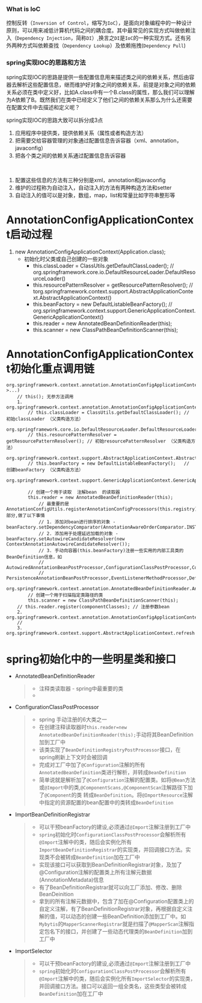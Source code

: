 ### What is IoC
控制反转（`Inversion of Control`，缩写为`IoC`），是面向对象编程中的一种设计原则，可以用来减低计算机代码之间的耦合度。其中最常见的实现方式叫做依赖注入（`Dependency Injection`，简称`DI`）,换言之`DI`是`IoC`的一种实现方式。还有另外两种方式叫依赖查找（`Dependency Lookup`）及依赖拖拽(`Dependency Pull`)


### spring实现IOC的思路和方法
spring实现IOC的思路是提供一些配置信息用来描述类之间的依赖关系，然后由容器去解析这些配置信息，继而维护好对象之间的依赖关系，前提是对象之间的依赖关系必须在类中定义好，比如A.class中有一个B.class的属性，那么我们可以理解为A依赖了B。既然我们在类中已经定义了他们之间的依赖关系那么为什么还需要在配置文件中去描述和定义呢？

spring实现IOC的思路大致可以拆分成3点
1. 应用程序中提供类，提供依赖关系（属性或者构造方法）
1. 把需要交给容器管理的对象通过配置信息告诉容器（xml、annotation，javaconfig）
1. 把各个类之间的依赖关系通过配置信息告诉容器

<br/>

1. 配置这些信息的方法有三种分别是xml，annotation和javaconfig
1. 维护的过程称为自动注入，自动注入的方法有两种构造方法和setter
1. 自动注入的值可以是对象，数组，map，list和常量比如字符串整形等


# AnnotationConfigApplicationContext启动过程
1. new AnnotationConfigApplicationContext(Application.class);   
    * 初始化时父类或自己创建的一些对象
       * this.classLoader = ClassUtils.getDefaultClassLoader();         // org.springframework.core.io.DefaultResourceLoader.DefaultResourceLoader()
       * this.resourcePatternResolver = getResourcePatternResolver();   // torg.springframework.context.support.AbstractApplicationContext.AbstractApplicationContext()
       * this.beanFactory = new DefaultListableBeanFactory();           // org.springframework.context.support.GenericApplicationContext.GenericApplicationContext()
       * this.reader = new AnnotatedBeanDefinitionReader(this);
       * this.scanner = new ClassPathBeanDefinitionScanner(this);
       
    
    
    
# AnnotationConfigApplicationContext初始化重点调用链
```   
org.springframework.context.annotation.AnnotationConfigApplicationContext.AnnotationConfigApplicationContext(java.lang.Class<?>...)
    // this(); 无参方法调用
    1. org.springframework.context.annotation.AnnotationConfigApplicationContext.AnnotationConfigApplicationContext()
        // this.classLoader = ClassUtils.getDefaultClassLoader(); // 初始classLoader （父类构造方法）
        org.springframework.core.io.DefaultResourceLoader.DefaultResourceLoader()    
        // this.resourcePatternResolver = getResourcePatternResolver(); // 初始resourcePatternResolver （父类构造方法）
        org.springframework.context.support.AbstractApplicationContext.AbstractApplicationContext()
        // this.beanFactory = new DefaultListableBeanFactory();   // 创建beanFactory （父类构造方法）
        org.springframework.context.support.GenericApplicationContext.GenericApplicationContext()
        
        // 创建一个用于读取  注解bean  的读取器
        this.reader = new AnnotatedBeanDefinitionReader(this);
            // 最重要的是AnnotationConfigUtils.registerAnnotationConfigProcessors(this.registry)部分,做了以下事情
            // 1. 添加对bean进行排序的对象 -beanFactory.setDependencyComparator(AnnotationAwareOrderComparator.INSTANCE); 
            // 2. 添加用于处理延迟加载的对象 -beanFactory.setAutowireCandidateResolver(new ContextAnnotationAutowireCandidateResolver());    
            // 3. 手动向容器(this.beanFactory)注册一些实用的内部工具类的BeanDefinition信息，如
            //     AutowiredAnnotationBeanPostProcessor,ConfigurationClassPostProcessor,CommonAnnotationBeanPostProcessor
            //     PersistenceAnnotationBeanPostProcessor,EventListenerMethodProcessor,DefaultEventListenerFactory
            org.springframework.context.annotation.AnnotatedBeanDefinitionReader.AnnotatedBeanDefinitionReader(BeanDefinitionRegistry,Environment)
        // 创建一个用于扫描指定类路径的类
        this.scanner = new ClassPathBeanDefinitionScanner(this);
    // this.reader.register(componentClasses); // 注册参数bean
    2. org.springframework.context.annotation.AnnotationConfigApplicationContext.register
    // 
    3. org.springframework.context.support.AbstractApplicationContext.refresh
```


# spring初始化中的一些明星类和接口
* AnnotatedBeanDefinitionReader
    > * 注释类读取器 - spring中最重要的类
    > * 
* ConfigurationClassPostProcessor
    > * spring 手动注册的6大类之一<br/>
    > * 在创建注释读取器时`this.reader=new AnnotatedBeanDefinitionReader(this);`手动将其BeanDefinition加到工厂中<br/>
    > * 该类实现了`BeanDefinitionRegistryPostProcessor`接口，在spring刷新上下文时会被回调<br/>
    > * 完成对工厂中加了`@Configuration`注解的所有`AnnotatedBeanDefinition`类进行解析，并转成`BeanDefinition`<br/>
    > * 简单说就是解析加了`@Configuration`注解的配置类。如将`@Bean`方法或`@Import`中的类,`@ComponentScans,@ComponentScan`注解路径下加了`@Component`的类 转成`BeanDefinition`。将`@ImportResource`注解中指定的资源配置的bean配置中的类转成`BeanDefinition`
* ImportBeanDefinitionRegistrar
    > * 可以干预beanFactory的建设,必须通过`@Import`注解注册到工厂中
    > * `spring`初始化时`ConfigurationClassPostProcessor`会解析所有`@Import`注解中的类，随后会实例化所有`ImportBeanDefinitionRegistrar`的实现类，并回调接口方法。实现类不会被转成`BeanDefinition`加在工厂中
    > * 实现该接口可以获取到BeanDefinitionRegistrar对象，及加了@Configuration注解的配置类上所有注解元数据(AnnotationMetadata)信息
    > * 有了BeanDefinitionRegistrar就可以向工厂添加、修改、删除BeanDeinition
    > * 拿到的所有注解元数据中，包含了加在@Configuration配置类上的自定义注解，有了BeanDefinitionRegistrar对象，再根据自定义注解的值，可以动态的创建一些BeanDefinition添加到工厂中。如`Mybytis`的`MapperScannerRegistrar`就是扫描了`@MapperScan`注解指定包名下的接口，并创建了一些动态代理类的`BeanDefinition`加到工厂中
* ImportSelector
    > * 可以干预beanFactory的建设,必须通过`@Import`注解注册到工厂中
    > * `spring`初始化时`ConfigurationClassPostProcessor`会解析所有`@Import`注解中的类，随后会实例化所有`ImportSelector`的实现类，并回调接口方法。接口可以返回一组全类名，这些类型会被转成`BeanDefinition`加在工厂中
    